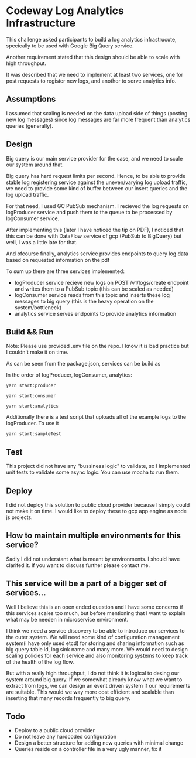 # Codeway Log Analytics Infrastructure

This challenge asked participants to build a log analytics infrastrucute, specically to be used with Google Big Query service.

Another requirement stated that this design should be able to scale with high throughput.

It was described that we need to implement at least two services, one for post requests to register new logs, and another to serve analytics info.

## Assumptions ##

I assumed that scaling is needed on the data upload side of things (posting new log messages) since log messages are far more frequent than analytics queries (generally).

## Design ##
Big query is our main service provider for the case, and we need to scale our system around that.

Big query has hard request limits per second. Hence, to be able to provide stable log registering service against the uneven/varying log upload traffic, we need to provide some kind of buffer between our insert queries and the log upload traffic.

For that need, I used GC PubSub mechanism. I recieved the log requests on logProducer service and push them to the queue to be processed by logConsumer service.

After implementing this (later I have noticed the tip on PDF), I noticed that this can be done with DataFlow service of gcp (PubSub to BigQuery) but well, I was a little late for that.

And ofcourse finally, analytics service provides endpoints to query log data based on requested information on the pdf

To sum up there are three services implemented:
- logProducer service recieve new logs on POST /v1/logs/create endpoint and writes them to a PubSub topic (this can be scaled as needed)
- logConsumer service reads from this topic and inserts these log messages to big query (this is the heavy operation on the system/bottleneck)
- analytics service serves endpoints to provide analytics information

## Build && Run ##

Note: Please use provided .env file on the repo. I know it is bad practice but I couldn't make it on time.

As can be seen from the package.json, services can be build as 

In the order of logProducer, logConsumer, analytics:

```yarn start:producer```


```yarn start:consumer```


```yarn start:analytics```

Additionally there is a test script that uploads all of the example logs to the logProducer. To use it

```yarn start:sampleTest```

## Test ##
This project did not have any "bussiness logic" to validate, so I implemented unit tests to validate some async logic. You can use mocha to run them.

## Deploy ##

I did not deploy this solution to public cloud provider because I simply could not make it on time. I would like to deploy these to gcp app engine as node js projects.


## How to maintain multiple environments for this service? ##
Sadly I did not understant what is meant by environments. I should have clarifed it. If you want to discuss further please contact me.

## This service will be a part of a bigger set of services... ##
Well I believe this is an open ended question and I have some concerns if this services scales too much, but before mentioning that I want to explain what may be needen in microservice environment.

I think we need a service discovery to be able to introduce our services to the outer system. We will need some kind of configuration management system(i have only used etcd) for storing and sharing information such as big query table id, log sink name and many more. We would need to design scaling policies for each service and also monitoring systems to keep track of the health of the log flow.

But with a really high throughput, I do not think it is logical to desing our system around big query. If we somewhat already know what we want to extract from logs, we can design an event driven system if our requirements are suitable. This would we way more cost efficient and scalable than inserting that many records frequently to big query.

## Todo

- Deploy to a public cloud provider
- Do not leave any hardcoded configuration
- Design a better structure for adding new queries with minimal change
- Queries reside on a controller file in a very ugly manner, fix it